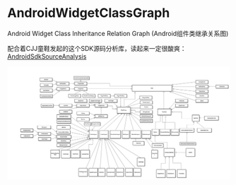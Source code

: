 # AndroidWidgetClassGraph
Android Widget Class Inheritance Relation Graph (Android组件类继承关系图)

配合着CJJ童鞋发起的这个SDK源码分析库，读起来一定很酸爽：[AndroidSdkSourceAnalysis](https://github.com/LittleFriendsGroup/AndroidSdkSourceAnalysis)

![android](img/android.jpg)